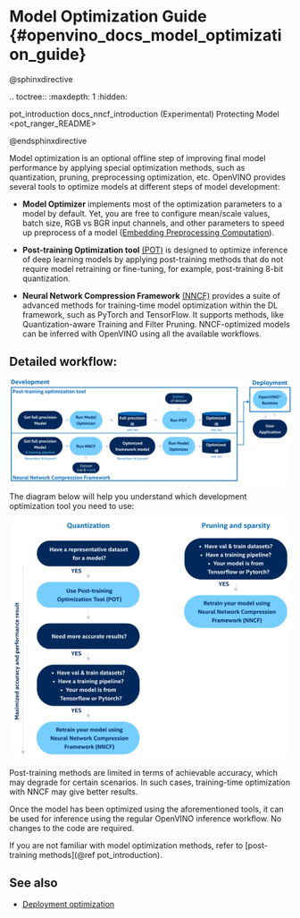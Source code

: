  # Model Optimization Guide {#openvino_docs_model_optimization_guide}

@sphinxdirective

.. toctree::
   :maxdepth: 1
   :hidden:
   
   pot_introduction
   docs_nncf_introduction
   (Experimental) Protecting Model <pot_ranger_README>

@endsphinxdirective

 Model optimization is an optional offline step of improving final model performance by applying special optimization methods, such as quantization, pruning, preprocessing optimization, etc. OpenVINO provides several tools to optimize models at different steps of model development:

- **Model Optimizer** implements most of the optimization parameters to a model by default. Yet, you are free to configure mean/scale values, batch size, RGB vs BGR input channels, and other parameters to speed up preprocess of a model ([Embedding Preprocessing Computation](../MO_DG/prepare_model/Additional_Optimizations.md)).

- **Post-training Optimization tool** [(POT)](../../tools/pot/docs/Introduction.md) is designed to optimize inference of deep learning models by applying post-training methods that do not require model retraining or fine-tuning, for example, post-training 8-bit quantization. 

- **Neural Network Compression Framework** [(NNCF)](./nncf_introduction.md) provides a suite of advanced methods for training-time model optimization within the DL framework, such as PyTorch and TensorFlow. It supports methods, like Quantization-aware Training and Filter Pruning. NNCF-optimized models can be inferred with OpenVINO using all the available workflows.


## Detailed workflow: 

![](../img/DEVELOPMENT_FLOW_V3_crunch.svg)

The diagram below will help you understand which development optimization tool you need to use: 

![](../img/WHAT_TO_USE.svg)

Post-training methods are limited in terms of achievable accuracy, which may degrade for certain scenarios.  In such cases, training-time optimization with NNCF may give better results.

Once the model has been optimized using the aforementioned tools, it can be used for inference using the regular OpenVINO inference workflow. No changes to the code are required.

If you are not familiar with model optimization methods, refer to [post-training methods](@ref pot_introduction).

## See also
- [Deployment optimization](./dldt_deployment_optimization_guide.md)